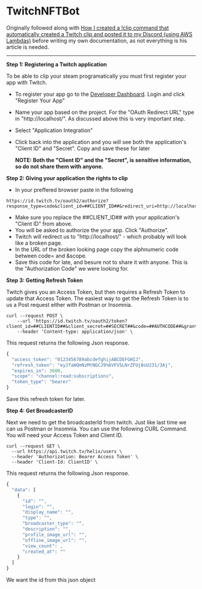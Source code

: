 # TwitchNFTBot
Originally followed along with [How I created a !clip command that automatically created a Twitch clip and posted it to my Discord (using AWS Lambdas)](https://www.specialagentsqueaky.com/blog-post/8gkvc50n/2020-06-17-how-i-created-clip-command-for-twitch-clips/#step-2-registering-a-twitch-application) before writing my own documentation, as not everything is his article is needed. 

-----------------------------------------------------------------------------------------------------------------------------------
__Step 1: Registering a Twitch application__

To be able to clip your steam programatically you must first register your app with Twitch.
* To register your app go to the [Developer Dashboard](https://dev.twitch.tv/login). Login and click "Register Your App"
* Name your app based on the project. For the "OAuth Redirect URL" type in "http://localhost/". As discussed above this is very important step.
* Select "Application Integration"
* Click back into the application and you will see both the application's "Client ID" and "Secret". Copy and save these for later

    __NOTE: Both the "Client ID" and the "Secret", is sensitive information, so do not share them with anyone.__
    
    
    
__Step 2: Giving your application the rights to clip__

* In your preffered browser paste in the following 
```
https://id.twitch.tv/oauth2/authorize?response_type=code&client_id=##CLIENT_ID##&redirect_uri=http://localhost/&scope=clips:edit
```
* Make sure you replace the ##CLIENT_ID## with your application's "Client ID" from above.
* You will be asked to authorize the your app. Click "Authorize".
* Twitch will redirect us to "http://localhost/" - which probably will look like a broken page.
* In the URL of the broken looking page copy the alphnumeric code between code= and &scope.
* Save this code for late, and besure not to share it with anyone. This is the "Authorization Code" we were looking for.
    
    
    
__Step 3: Getting Refresh Token__

Twitch gives you an Access Token, but then requires a Refresh Token to update that Access Token.
The easiest way to get the Refresh Token is to us a Post request either with Postman or Insomnia.
```
curl --request POST \
    --url 'https://id.twitch.tv/oauth2/token?   client_id=##CLIENTID##&client_secret=##SECRET##&code=##AUTHCODE##&grant_type=authorization_code&redirect_uri=http%3A%2F%2Flocalhost%2F' 
    --header 'Content-type: application/json' \
```
This request returns the following Json response.
```javascript
{
  "access_token": "0123456789abcdefghijABCDEFGHIJ",
  "refresh_token": "eyJfaWQmNzMtNGCJ9%6VFV5LNrZFUj8oU231/3Aj",
  "expires_in": 3600,
  "scope": "channel:read:subscriptions",
  "token_type": "bearer"
}
```
Save this refresh token for later.


__Step 4: Get BroadcasterID__

Next we need to get the broadcasterId from twitch.
Just like last time we can us Postman or Insomnia. You can use the following CURL Command.
You will need your Access Token and Client ID.
```
curl --request GET \
  --url https://api.twitch.tv/helix/users \
  --header 'Authorization: Bearer Access Token' \
  --header 'Client-Id: ClientID' \
```
This request returns the following Json response.
```javascript
{
  "data": [
    {
      "id": "",
      "login": "",
      "display_name": "",
      "type": "",
      "broadcaster_type": "",
      "description": "",
      "profile_image_url": "",
      "offline_image_url": "",
      "view_count": ,
      "created_at": ""
    }
  ]
}
```
We want the id from this json object

 

